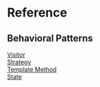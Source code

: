 # Reference
## Behavioral Patterns
[Visitor](https://github.com/NikiforovAll/design-patterns-playground/tree/master/Visitor)  
[Strategy](https://github.com/NikiforovAll/design-patterns-playground/tree/master/Strategy)  
[Template Method](https://github.com/NikiforovAll/design-patterns-playground/tree/master/TemplateMethod)  
[State](https://github.com/NikiforovAll/design-patterns-playground/tree/master/State)  



